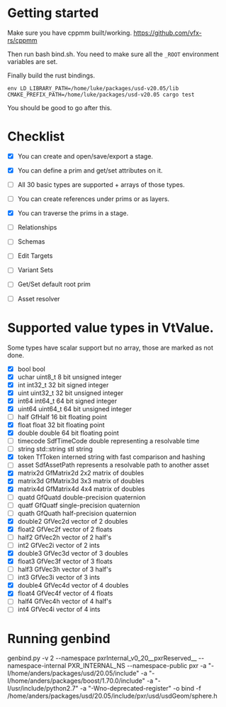 # Getting started

Make sure you have cppmm built/working.
https://github.com/vfx-rs/cppmm

Then run bash bind.sh. You need to make sure all the ```_ROOT``` environment variables are set.

Finally build the rust bindings.

```
env LD_LIBRARY_PATH=/home/luke/packages/usd-v20.05/lib CMAKE_PREFIX_PATH=/home/luke/packages/usd-v20.05 cargo test
```

You should be good to go after this.

# Checklist
- [x] You can create and open/save/export a stage.
- [x] You can define a prim and get/set attributes on it.
- [ ] All 30 basic types are supported + arrays of those types.
- [ ] You can create references under prims or as layers.
- [x] You can traverse the prims in a stage.

- [ ] Relationships
- [ ] Schemas
- [ ] Edit Targets
- [ ] Variant Sets
- [ ] Get/Set default root prim
- [ ] Asset resolver

# Supported value types in VtValue.
Some types have scalar support but no array, those are marked
as not done.
- [x] bool        bool
- [x] uchar       uint8_t    8 bit unsigned integer
- [x] int        int32_t    32 bit signed integer
- [x] uint        uint32_t    32 bit unsigned integer
- [x] int64       int64_t    64 bit signed integer
- [x] uint64      uint64_t    64 bit unsigned integer
- [ ] half        GfHalf    16 bit floating point
- [x] float      float    32 bit floating point
- [x] double      double    64 bit floating point
- [ ] timecode    SdfTimeCode    double representing a resolvable time
- [ ] string      std::string    stl string
- [x] token      TfToken    interned string with fast comparison and hashing
- [ ] asset       SdfAssetPath    represents a resolvable path to another asset
- [x] matrix2d    GfMatrix2d    2x2 matrix of doubles
- [x] matrix3d    GfMatrix3d    3x3 matrix of doubles
- [x] matrix4d    GfMatrix4d    4x4 matrix of doubles
- [ ] quatd       GfQuatd    double-precision quaternion
- [ ] quatf       GfQuatf    single-precision quaternion
- [ ] quath       GfQuath    half-precision quaternion
- [x] double2     GfVec2d    vector of 2 doubles
- [x] float2     GfVec2f    vector of 2 floats
- [ ] half2       GfVec2h    vector of 2 half's
- [ ] int2        GfVec2i    vector of 2 ints
- [x] double3     GfVec3d    vector of 3 doubles
- [x] float3     GfVec3f    vector of 3 floats
- [ ] half3       GfVec3h    vector of 3 half's
- [ ] int3        GfVec3i    vector of 3 ints
- [x] double4     GfVec4d    vector of 4 doubles
- [x] float4      GfVec4f    vector of 4 floats
- [ ] half4       GfVec4h    vector of 4 half's
- [ ] int4        GfVec4i    vector of 4 ints

# Running genbind
genbind.py  -v 2 --namespace pxrInternal_v0_20__pxrReserved__ --namespace-internal PXR_INTERNAL_NS --namespace-public pxr -a "-I/home/anders/packages/usd/20.05/include" -a "-I/home/anders/packages/boost/1.70.0/include" -a "-I/usr/include/python2.7" -a "-Wno-deprecated-register" -o bind -f /home/anders/packages/usd/20.05/include/pxr/usd/usdGeom/sphere.h

